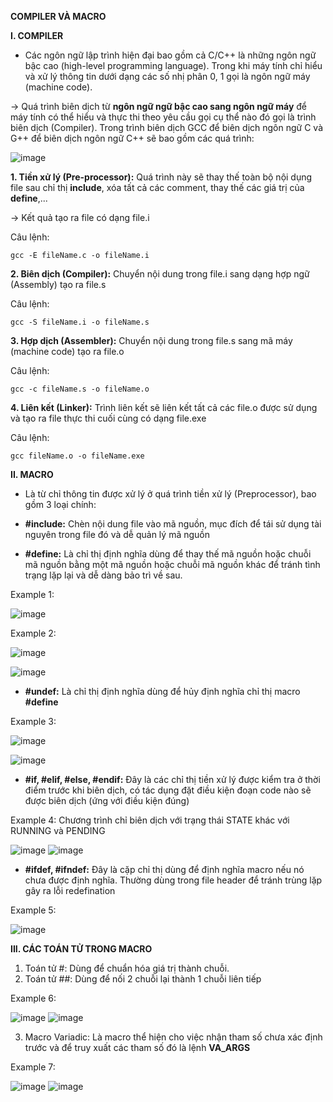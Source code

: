 **COMPILER VÀ MACRO**

**I. COMPILER**

- Các ngôn ngữ lập trình hiện đại bao gồm cả C/C++ là những ngôn ngữ bậc cao (high-level programming language). Trong khi máy tính chỉ hiểu và xử lý thông tin dưới dạng các số nhị phân 0, 1 gọi là ngôn ngữ máy (machine code).

-> Quá trình biên dịch từ **ngôn ngữ ngữ bậc cao sang ngôn ngữ máy** để máy tính có thể hiểu và thực thi theo yêu cầu gọi cụ thể nào đó gọi là trình biên dịch (Compiler). Trong trình biên dịch GCC để biên dịch ngôn ngữ C và G++ để biên dịch ngôn ngữ C++ sẽ bao gồm các quá trình:

![image](https://github.com/user-attachments/assets/1d0649c6-c5e7-469f-abf3-422da5c75dde)


**1. Tiền xử lý (Pre-processor):** Quá trình này sẽ thay thế toàn bộ nội dụng file sau chỉ thị **include**, xóa tất cả các comment, thay thế các giá trị của **define**,...

-> Kết quả tạo ra file có dạng file.i

Câu lệnh:

`gcc -E fileName.c -o fileName.i`

**2. Biên dịch (Compiler):** Chuyển nội dung trong file.i sang dạng hợp ngữ (Assembly) tạo ra file.s

Câu lệnh:

`gcc -S fileName.i -o fileName.s`

**3. Hợp dịch (Assembler):** Chuyển nội dung trong file.s sang mã máy (machine code) tạo ra file.o

Câu lệnh:

`gcc -c fileName.s -o fileName.o`

**4. Liên kết (Linker):** Trình liên kết sẽ liên kết tất cả các file.o được sử dụng và tạo ra file thực thi cuối cùng có dạng file.exe

Câu lệnh:

`gcc fileName.o -o fileName.exe`

**II. MACRO**

- Là từ chỉ thông tin được xử lý ở quá trình tiền xử lý (Preprocessor), bao gồm 3 loại chính:

- **#include:** Chèn nội dung file vào mã nguồn, mục đích để tái sử dụng tài nguyên trong file đó và dễ quản lý mã nguồn

- **#define:** Là chỉ thị định nghĩa dùng để thay thế mã nguồn hoặc chuỗi mã nguồn bằng một mã nguồn hoặc chuỗi mã nguồn khác để tránh tình trạng lặp lại và dễ dàng bảo trì về sau.

Example 1:

![image](https://github.com/user-attachments/assets/62d34ca6-5b24-41f2-94d9-0304d0eacc87)

Example 2:

![image](https://github.com/user-attachments/assets/4620a861-c465-4b3a-9d4b-64083795f7a3) 

![image](https://github.com/user-attachments/assets/193885f5-7227-4b5d-9734-b476c137e707)

- **#undef:** Là chỉ thị định nghĩa dùng để hủy định nghĩa chỉ thị macro **#define**

Example 3:

![image](https://github.com/user-attachments/assets/b7d79c6a-c27a-4070-b211-e9f0fab7e561)

![image](https://github.com/user-attachments/assets/aa815e5e-f664-4b5b-8167-c5b9194a1b2b)


- **#if, #elif, #else, #endif:** Đây là các chỉ thị tiền xử lý được kiểm tra ở thời điểm trước khi biên dịch, có tác dụng đặt điều kiện đoạn code nào sẽ được biên dịch (ứng với điều kiện đúng)

Example 4: Chương trình chỉ biên dịch với trạng thái STATE khác với RUNNING và PENDING

![image](https://github.com/user-attachments/assets/e6ba54f7-3d33-41e3-b22e-0ed1c1d74c5f) ![image](https://github.com/user-attachments/assets/a22f2ec4-5788-404f-9c10-6504e684d738)

- **#ifdef, #ifndef:** Đây là cặp chỉ thị dùng để định nghĩa macro nếu nó chưa được định nghĩa. Thường dùng trong file header để tránh trùng lặp gây ra lỗi redefination

Example 5: 

![image](https://github.com/user-attachments/assets/0af403e8-4901-44b1-88c9-7d1893fca2b3)


**III. CÁC TOÁN TỬ TRONG MACRO**

1. Toán tử #: Dùng để chuẩn hóa giá trị thành chuỗi.
2. Toán tử ##: Dùng để nối 2 chuỗi lại thành 1 chuỗi liên tiếp

Example 6:

![image](https://github.com/user-attachments/assets/ca1890ba-1811-4246-a1b6-4e4fee678611)  ![image](https://github.com/user-attachments/assets/ed58e9ed-cba6-4d76-a0e5-57148cc5103b)

3. Macro Variadic: Là macro thể hiện cho việc nhận tham số chưa xác định trước và để truy xuất các tham số đó là lệnh __VA_ARGS__

Example 7: 

![image](https://github.com/user-attachments/assets/8ee7a527-67e8-40d6-a88e-e3b5d5627842)  ![image](https://github.com/user-attachments/assets/7ef19b7f-e13d-4dea-9273-59c8a479d56c)



